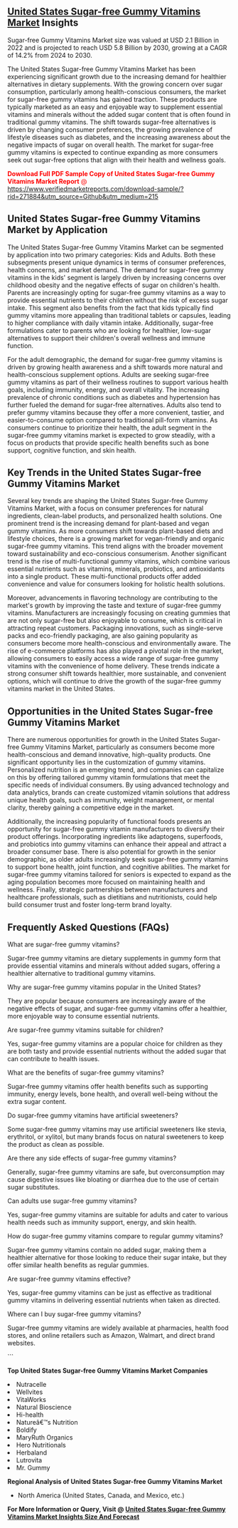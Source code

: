 <h2><a href="https://www.verifiedmarketreports.com/download-sample/?rid=271884&amp;utm_source=Github&amp;utm_medium=215" target="_blank">United States Sugar-free Gummy Vitamins Market</a> Insights</h2><p>Sugar-free Gummy Vitamins Market size was valued at USD 2.1 Billion in 2022 and is projected to reach USD 5.8 Billion by 2030, growing at a CAGR of 14.2% from 2024 to 2030.</p><p><p>The United States Sugar-free Gummy Vitamins Market has been experiencing significant growth due to the increasing demand for healthier alternatives in dietary supplements. With the growing concern over sugar consumption, particularly among health-conscious consumers, the market for sugar-free gummy vitamins has gained traction. These products are typically marketed as an easy and enjoyable way to supplement essential vitamins and minerals without the added sugar content that is often found in traditional gummy vitamins. The shift towards sugar-free alternatives is driven by changing consumer preferences, the growing prevalence of lifestyle diseases such as diabetes, and the increasing awareness about the negative impacts of sugar on overall health. The market for sugar-free gummy vitamins is expected to continue expanding as more consumers seek out sugar-free options that align with their health and wellness goals. <p><span class=""><span style="color: #ff0000;"><strong>Download Full PDF Sample Copy of United States Sugar-free Gummy Vitamins Market Report</strong> @ </span><a href="https://www.verifiedmarketreports.com/download-sample/?rid=271884&amp;utm_source=Github&amp;utm_medium=215" target="_blank">https://www.verifiedmarketreports.com/download-sample/?rid=271884&amp;utm_source=Github&amp;utm_medium=215</a></span></p></p><h2>United States Sugar-free Gummy Vitamins Market by Application</h2><p>The United States Sugar-free Gummy Vitamins Market can be segmented by application into two primary categories: Kids and Adults. Both these subsegments present unique dynamics in terms of consumer preferences, health concerns, and market demand. The demand for sugar-free gummy vitamins in the kids' segment is largely driven by increasing concerns over childhood obesity and the negative effects of sugar on children's health. Parents are increasingly opting for sugar-free gummy vitamins as a way to provide essential nutrients to their children without the risk of excess sugar intake. This segment also benefits from the fact that kids typically find gummy vitamins more appealing than traditional tablets or capsules, leading to higher compliance with daily vitamin intake. Additionally, sugar-free formulations cater to parents who are looking for healthier, low-sugar alternatives to support their children's overall wellness and immune function.</p><p>For the adult demographic, the demand for sugar-free gummy vitamins is driven by growing health awareness and a shift towards more natural and health-conscious supplement options. Adults are seeking sugar-free gummy vitamins as part of their wellness routines to support various health goals, including immunity, energy, and overall vitality. The increasing prevalence of chronic conditions such as diabetes and hypertension has further fueled the demand for sugar-free alternatives. Adults also tend to prefer gummy vitamins because they offer a more convenient, tastier, and easier-to-consume option compared to traditional pill-form vitamins. As consumers continue to prioritize their health, the adult segment in the sugar-free gummy vitamins market is expected to grow steadily, with a focus on products that provide specific health benefits such as bone support, cognitive function, and skin health.</p><h2>Key Trends in the United States Sugar-free Gummy Vitamins Market</h2><p>Several key trends are shaping the United States Sugar-free Gummy Vitamins Market, with a focus on consumer preferences for natural ingredients, clean-label products, and personalized health solutions. One prominent trend is the increasing demand for plant-based and vegan gummy vitamins. As more consumers shift towards plant-based diets and lifestyle choices, there is a growing market for vegan-friendly and organic sugar-free gummy vitamins. This trend aligns with the broader movement toward sustainability and eco-conscious consumerism. Another significant trend is the rise of multi-functional gummy vitamins, which combine various essential nutrients such as vitamins, minerals, probiotics, and antioxidants into a single product. These multi-functional products offer added convenience and value for consumers looking for holistic health solutions.</p><p>Moreover, advancements in flavoring technology are contributing to the market's growth by improving the taste and texture of sugar-free gummy vitamins. Manufacturers are increasingly focusing on creating gummies that are not only sugar-free but also enjoyable to consume, which is critical in attracting repeat customers. Packaging innovations, such as single-serve packs and eco-friendly packaging, are also gaining popularity as consumers become more health-conscious and environmentally aware. The rise of e-commerce platforms has also played a pivotal role in the market, allowing consumers to easily access a wide range of sugar-free gummy vitamins with the convenience of home delivery. These trends indicate a strong consumer shift towards healthier, more sustainable, and convenient options, which will continue to drive the growth of the sugar-free gummy vitamins market in the United States.</p><h2>Opportunities in the United States Sugar-free Gummy Vitamins Market</h2><p>There are numerous opportunities for growth in the United States Sugar-free Gummy Vitamins Market, particularly as consumers become more health-conscious and demand innovative, high-quality products. One significant opportunity lies in the customization of gummy vitamins. Personalized nutrition is an emerging trend, and companies can capitalize on this by offering tailored gummy vitamin formulations that meet the specific needs of individual consumers. By using advanced technology and data analytics, brands can create customized vitamin solutions that address unique health goals, such as immunity, weight management, or mental clarity, thereby gaining a competitive edge in the market.</p><p>Additionally, the increasing popularity of functional foods presents an opportunity for sugar-free gummy vitamin manufacturers to diversify their product offerings. Incorporating ingredients like adaptogens, superfoods, and probiotics into gummy vitamins can enhance their appeal and attract a broader consumer base. There is also potential for growth in the senior demographic, as older adults increasingly seek sugar-free gummy vitamins to support bone health, joint function, and cognitive abilities. The market for sugar-free gummy vitamins tailored for seniors is expected to expand as the aging population becomes more focused on maintaining health and wellness. Finally, strategic partnerships between manufacturers and healthcare professionals, such as dietitians and nutritionists, could help build consumer trust and foster long-term brand loyalty.</p><h2>Frequently Asked Questions (FAQs)</h2><p>What are sugar-free gummy vitamins?</p><p>Sugar-free gummy vitamins are dietary supplements in gummy form that provide essential vitamins and minerals without added sugars, offering a healthier alternative to traditional gummy vitamins.</p><p>Why are sugar-free gummy vitamins popular in the United States?</p><p>They are popular because consumers are increasingly aware of the negative effects of sugar, and sugar-free gummy vitamins offer a healthier, more enjoyable way to consume essential nutrients.</p><p>Are sugar-free gummy vitamins suitable for children?</p><p>Yes, sugar-free gummy vitamins are a popular choice for children as they are both tasty and provide essential nutrients without the added sugar that can contribute to health issues.</p><p>What are the benefits of sugar-free gummy vitamins?</p><p>Sugar-free gummy vitamins offer health benefits such as supporting immunity, energy levels, bone health, and overall well-being without the extra sugar content.</p><p>Do sugar-free gummy vitamins have artificial sweeteners?</p><p>Some sugar-free gummy vitamins may use artificial sweeteners like stevia, erythritol, or xylitol, but many brands focus on natural sweeteners to keep the product as clean as possible.</p><p>Are there any side effects of sugar-free gummy vitamins?</p><p>Generally, sugar-free gummy vitamins are safe, but overconsumption may cause digestive issues like bloating or diarrhea due to the use of certain sugar substitutes.</p><p>Can adults use sugar-free gummy vitamins?</p><p>Yes, sugar-free gummy vitamins are suitable for adults and cater to various health needs such as immunity support, energy, and skin health.</p><p>How do sugar-free gummy vitamins compare to regular gummy vitamins?</p><p>Sugar-free gummy vitamins contain no added sugar, making them a healthier alternative for those looking to reduce their sugar intake, but they offer similar health benefits as regular gummies.</p><p>Are sugar-free gummy vitamins effective?</p><p>Yes, sugar-free gummy vitamins can be just as effective as traditional gummy vitamins in delivering essential nutrients when taken as directed.</p><p>Where can I buy sugar-free gummy vitamins?</p><p>Sugar-free gummy vitamins are widely available at pharmacies, health food stores, and online retailers such as Amazon, Walmart, and direct brand websites.</p>```</p><p><strong>Top United States Sugar-free Gummy Vitamins Market Companies</strong></p><div data-test-id=""><p><li>Nutracelle</li><li> Wellvites</li><li> VitaWorks</li><li> Natural Bioscience</li><li> Hi-health</li><li> Natureâ€™s Nutrition</li><li> Boldify</li><li> MaryRuth Organics</li><li> Hero Nutritionals</li><li> Herbaland</li><li> Lutrovita</li><li> Mr. Gummy</li></p><div><strong>Regional Analysis of&nbsp;United States Sugar-free Gummy Vitamins Market</strong></div><ul><li dir="ltr"><p dir="ltr">North America&nbsp;(United States, Canada, and Mexico, etc.)</p></li></ul><p><strong>For More Information or Query, Visit @&nbsp;</strong><strong><a href="https://www.verifiedmarketreports.com/product/sugar-free-gummy-vitamins-market/?utm_source=Github&amp;utm_medium=215" target="_blank">United States Sugar-free Gummy Vitamins Market Insights Size And Forecast</a></strong></p></div>
